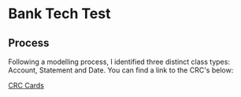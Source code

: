 # Bank Tech Test

## Process

Following a modelling process, I identified three distinct class types: Account, Statement and Date. You can find a link to the CRC's below: 

[CRC Cards](https://docs.google.com/document/d/1hk_hXfYIovSwwqCUZPlg2-w_xneHuCMMOjTvzccrSrY/edit?usp=sharing)
